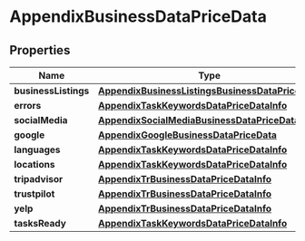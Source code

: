 

# AppendixBusinessDataPriceData


## Properties

| Name | Type | Description | Notes |
|------------ | ------------- | ------------- | -------------|
|**businessListings** | [**AppendixBusinessListingsBusinessDataPriceData**](AppendixBusinessListingsBusinessDataPriceData.md) |  |  [optional] |
|**errors** | [**AppendixTaskKeywordsDataPriceDataInfo**](AppendixTaskKeywordsDataPriceDataInfo.md) |  |  [optional] |
|**socialMedia** | [**AppendixSocialMediaBusinessDataPriceData**](AppendixSocialMediaBusinessDataPriceData.md) |  |  [optional] |
|**google** | [**AppendixGoogleBusinessDataPriceData**](AppendixGoogleBusinessDataPriceData.md) |  |  [optional] |
|**languages** | [**AppendixTaskKeywordsDataPriceDataInfo**](AppendixTaskKeywordsDataPriceDataInfo.md) |  |  [optional] |
|**locations** | [**AppendixTaskKeywordsDataPriceDataInfo**](AppendixTaskKeywordsDataPriceDataInfo.md) |  |  [optional] |
|**tripadvisor** | [**AppendixTrBusinessDataPriceDataInfo**](AppendixTrBusinessDataPriceDataInfo.md) |  |  [optional] |
|**trustpilot** | [**AppendixTrBusinessDataPriceDataInfo**](AppendixTrBusinessDataPriceDataInfo.md) |  |  [optional] |
|**yelp** | [**AppendixTrBusinessDataPriceDataInfo**](AppendixTrBusinessDataPriceDataInfo.md) |  |  [optional] |
|**tasksReady** | [**AppendixTaskKeywordsDataPriceDataInfo**](AppendixTaskKeywordsDataPriceDataInfo.md) |  |  [optional] |



